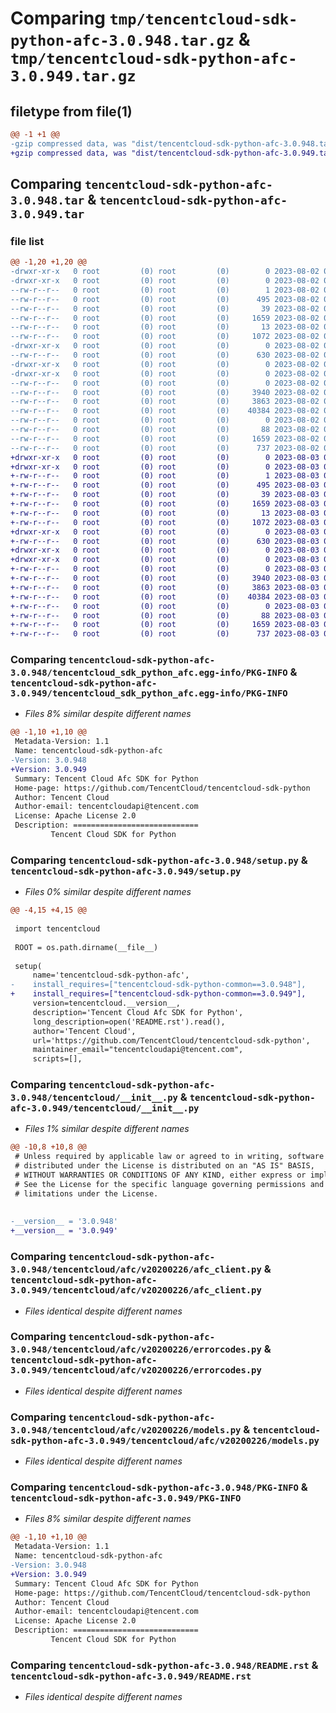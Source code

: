 # Comparing `tmp/tencentcloud-sdk-python-afc-3.0.948.tar.gz` & `tmp/tencentcloud-sdk-python-afc-3.0.949.tar.gz`

## filetype from file(1)

```diff
@@ -1 +1 @@
-gzip compressed data, was "dist/tencentcloud-sdk-python-afc-3.0.948.tar", last modified: Wed Aug  2 00:22:04 2023, max compression
+gzip compressed data, was "dist/tencentcloud-sdk-python-afc-3.0.949.tar", last modified: Thu Aug  3 00:18:24 2023, max compression
```

## Comparing `tencentcloud-sdk-python-afc-3.0.948.tar` & `tencentcloud-sdk-python-afc-3.0.949.tar`

### file list

```diff
@@ -1,20 +1,20 @@
-drwxr-xr-x   0 root         (0) root         (0)        0 2023-08-02 00:22:04.000000 tencentcloud-sdk-python-afc-3.0.948/
-drwxr-xr-x   0 root         (0) root         (0)        0 2023-08-02 00:22:04.000000 tencentcloud-sdk-python-afc-3.0.948/tencentcloud_sdk_python_afc.egg-info/
--rw-r--r--   0 root         (0) root         (0)        1 2023-08-02 00:22:04.000000 tencentcloud-sdk-python-afc-3.0.948/tencentcloud_sdk_python_afc.egg-info/dependency_links.txt
--rw-r--r--   0 root         (0) root         (0)      495 2023-08-02 00:22:04.000000 tencentcloud-sdk-python-afc-3.0.948/tencentcloud_sdk_python_afc.egg-info/SOURCES.txt
--rw-r--r--   0 root         (0) root         (0)       39 2023-08-02 00:22:04.000000 tencentcloud-sdk-python-afc-3.0.948/tencentcloud_sdk_python_afc.egg-info/requires.txt
--rw-r--r--   0 root         (0) root         (0)     1659 2023-08-02 00:22:04.000000 tencentcloud-sdk-python-afc-3.0.948/tencentcloud_sdk_python_afc.egg-info/PKG-INFO
--rw-r--r--   0 root         (0) root         (0)       13 2023-08-02 00:22:04.000000 tencentcloud-sdk-python-afc-3.0.948/tencentcloud_sdk_python_afc.egg-info/top_level.txt
--rw-r--r--   0 root         (0) root         (0)     1072 2023-08-02 00:22:03.000000 tencentcloud-sdk-python-afc-3.0.948/setup.py
-drwxr-xr-x   0 root         (0) root         (0)        0 2023-08-02 00:22:04.000000 tencentcloud-sdk-python-afc-3.0.948/tencentcloud/
--rw-r--r--   0 root         (0) root         (0)      630 2023-08-02 00:22:03.000000 tencentcloud-sdk-python-afc-3.0.948/tencentcloud/__init__.py
-drwxr-xr-x   0 root         (0) root         (0)        0 2023-08-02 00:22:04.000000 tencentcloud-sdk-python-afc-3.0.948/tencentcloud/afc/
-drwxr-xr-x   0 root         (0) root         (0)        0 2023-08-02 00:22:04.000000 tencentcloud-sdk-python-afc-3.0.948/tencentcloud/afc/v20200226/
--rw-r--r--   0 root         (0) root         (0)        0 2023-08-02 00:22:03.000000 tencentcloud-sdk-python-afc-3.0.948/tencentcloud/afc/v20200226/__init__.py
--rw-r--r--   0 root         (0) root         (0)     3940 2023-08-02 00:22:03.000000 tencentcloud-sdk-python-afc-3.0.948/tencentcloud/afc/v20200226/afc_client.py
--rw-r--r--   0 root         (0) root         (0)     3863 2023-08-02 00:22:03.000000 tencentcloud-sdk-python-afc-3.0.948/tencentcloud/afc/v20200226/errorcodes.py
--rw-r--r--   0 root         (0) root         (0)    40384 2023-08-02 00:22:03.000000 tencentcloud-sdk-python-afc-3.0.948/tencentcloud/afc/v20200226/models.py
--rw-r--r--   0 root         (0) root         (0)        0 2023-08-02 00:22:03.000000 tencentcloud-sdk-python-afc-3.0.948/tencentcloud/afc/__init__.py
--rw-r--r--   0 root         (0) root         (0)       88 2023-08-02 00:22:04.000000 tencentcloud-sdk-python-afc-3.0.948/setup.cfg
--rw-r--r--   0 root         (0) root         (0)     1659 2023-08-02 00:22:04.000000 tencentcloud-sdk-python-afc-3.0.948/PKG-INFO
--rw-r--r--   0 root         (0) root         (0)      737 2023-08-02 00:22:03.000000 tencentcloud-sdk-python-afc-3.0.948/README.rst
+drwxr-xr-x   0 root         (0) root         (0)        0 2023-08-03 00:18:24.000000 tencentcloud-sdk-python-afc-3.0.949/
+drwxr-xr-x   0 root         (0) root         (0)        0 2023-08-03 00:18:24.000000 tencentcloud-sdk-python-afc-3.0.949/tencentcloud_sdk_python_afc.egg-info/
+-rw-r--r--   0 root         (0) root         (0)        1 2023-08-03 00:18:24.000000 tencentcloud-sdk-python-afc-3.0.949/tencentcloud_sdk_python_afc.egg-info/dependency_links.txt
+-rw-r--r--   0 root         (0) root         (0)      495 2023-08-03 00:18:24.000000 tencentcloud-sdk-python-afc-3.0.949/tencentcloud_sdk_python_afc.egg-info/SOURCES.txt
+-rw-r--r--   0 root         (0) root         (0)       39 2023-08-03 00:18:24.000000 tencentcloud-sdk-python-afc-3.0.949/tencentcloud_sdk_python_afc.egg-info/requires.txt
+-rw-r--r--   0 root         (0) root         (0)     1659 2023-08-03 00:18:24.000000 tencentcloud-sdk-python-afc-3.0.949/tencentcloud_sdk_python_afc.egg-info/PKG-INFO
+-rw-r--r--   0 root         (0) root         (0)       13 2023-08-03 00:18:24.000000 tencentcloud-sdk-python-afc-3.0.949/tencentcloud_sdk_python_afc.egg-info/top_level.txt
+-rw-r--r--   0 root         (0) root         (0)     1072 2023-08-03 00:18:24.000000 tencentcloud-sdk-python-afc-3.0.949/setup.py
+drwxr-xr-x   0 root         (0) root         (0)        0 2023-08-03 00:18:24.000000 tencentcloud-sdk-python-afc-3.0.949/tencentcloud/
+-rw-r--r--   0 root         (0) root         (0)      630 2023-08-03 00:18:24.000000 tencentcloud-sdk-python-afc-3.0.949/tencentcloud/__init__.py
+drwxr-xr-x   0 root         (0) root         (0)        0 2023-08-03 00:18:24.000000 tencentcloud-sdk-python-afc-3.0.949/tencentcloud/afc/
+drwxr-xr-x   0 root         (0) root         (0)        0 2023-08-03 00:18:24.000000 tencentcloud-sdk-python-afc-3.0.949/tencentcloud/afc/v20200226/
+-rw-r--r--   0 root         (0) root         (0)        0 2023-08-03 00:18:24.000000 tencentcloud-sdk-python-afc-3.0.949/tencentcloud/afc/v20200226/__init__.py
+-rw-r--r--   0 root         (0) root         (0)     3940 2023-08-03 00:18:24.000000 tencentcloud-sdk-python-afc-3.0.949/tencentcloud/afc/v20200226/afc_client.py
+-rw-r--r--   0 root         (0) root         (0)     3863 2023-08-03 00:18:24.000000 tencentcloud-sdk-python-afc-3.0.949/tencentcloud/afc/v20200226/errorcodes.py
+-rw-r--r--   0 root         (0) root         (0)    40384 2023-08-03 00:18:24.000000 tencentcloud-sdk-python-afc-3.0.949/tencentcloud/afc/v20200226/models.py
+-rw-r--r--   0 root         (0) root         (0)        0 2023-08-03 00:18:24.000000 tencentcloud-sdk-python-afc-3.0.949/tencentcloud/afc/__init__.py
+-rw-r--r--   0 root         (0) root         (0)       88 2023-08-03 00:18:24.000000 tencentcloud-sdk-python-afc-3.0.949/setup.cfg
+-rw-r--r--   0 root         (0) root         (0)     1659 2023-08-03 00:18:24.000000 tencentcloud-sdk-python-afc-3.0.949/PKG-INFO
+-rw-r--r--   0 root         (0) root         (0)      737 2023-08-03 00:18:24.000000 tencentcloud-sdk-python-afc-3.0.949/README.rst
```

### Comparing `tencentcloud-sdk-python-afc-3.0.948/tencentcloud_sdk_python_afc.egg-info/PKG-INFO` & `tencentcloud-sdk-python-afc-3.0.949/tencentcloud_sdk_python_afc.egg-info/PKG-INFO`

 * *Files 8% similar despite different names*

```diff
@@ -1,10 +1,10 @@
 Metadata-Version: 1.1
 Name: tencentcloud-sdk-python-afc
-Version: 3.0.948
+Version: 3.0.949
 Summary: Tencent Cloud Afc SDK for Python
 Home-page: https://github.com/TencentCloud/tencentcloud-sdk-python
 Author: Tencent Cloud
 Author-email: tencentcloudapi@tencent.com
 License: Apache License 2.0
 Description: ============================
         Tencent Cloud SDK for Python
```

### Comparing `tencentcloud-sdk-python-afc-3.0.948/setup.py` & `tencentcloud-sdk-python-afc-3.0.949/setup.py`

 * *Files 0% similar despite different names*

```diff
@@ -4,15 +4,15 @@
 
 import tencentcloud
 
 ROOT = os.path.dirname(__file__)
 
 setup(
     name='tencentcloud-sdk-python-afc',
-    install_requires=["tencentcloud-sdk-python-common==3.0.948"],
+    install_requires=["tencentcloud-sdk-python-common==3.0.949"],
     version=tencentcloud.__version__,
     description='Tencent Cloud Afc SDK for Python',
     long_description=open('README.rst').read(),
     author='Tencent Cloud',
     url='https://github.com/TencentCloud/tencentcloud-sdk-python',
     maintainer_email="tencentcloudapi@tencent.com",
     scripts=[],
```

### Comparing `tencentcloud-sdk-python-afc-3.0.948/tencentcloud/__init__.py` & `tencentcloud-sdk-python-afc-3.0.949/tencentcloud/__init__.py`

 * *Files 1% similar despite different names*

```diff
@@ -10,8 +10,8 @@
 # Unless required by applicable law or agreed to in writing, software
 # distributed under the License is distributed on an "AS IS" BASIS,
 # WITHOUT WARRANTIES OR CONDITIONS OF ANY KIND, either express or implied.
 # See the License for the specific language governing permissions and
 # limitations under the License.
 
 
-__version__ = '3.0.948'
+__version__ = '3.0.949'
```

### Comparing `tencentcloud-sdk-python-afc-3.0.948/tencentcloud/afc/v20200226/afc_client.py` & `tencentcloud-sdk-python-afc-3.0.949/tencentcloud/afc/v20200226/afc_client.py`

 * *Files identical despite different names*

### Comparing `tencentcloud-sdk-python-afc-3.0.948/tencentcloud/afc/v20200226/errorcodes.py` & `tencentcloud-sdk-python-afc-3.0.949/tencentcloud/afc/v20200226/errorcodes.py`

 * *Files identical despite different names*

### Comparing `tencentcloud-sdk-python-afc-3.0.948/tencentcloud/afc/v20200226/models.py` & `tencentcloud-sdk-python-afc-3.0.949/tencentcloud/afc/v20200226/models.py`

 * *Files identical despite different names*

### Comparing `tencentcloud-sdk-python-afc-3.0.948/PKG-INFO` & `tencentcloud-sdk-python-afc-3.0.949/PKG-INFO`

 * *Files 8% similar despite different names*

```diff
@@ -1,10 +1,10 @@
 Metadata-Version: 1.1
 Name: tencentcloud-sdk-python-afc
-Version: 3.0.948
+Version: 3.0.949
 Summary: Tencent Cloud Afc SDK for Python
 Home-page: https://github.com/TencentCloud/tencentcloud-sdk-python
 Author: Tencent Cloud
 Author-email: tencentcloudapi@tencent.com
 License: Apache License 2.0
 Description: ============================
         Tencent Cloud SDK for Python
```

### Comparing `tencentcloud-sdk-python-afc-3.0.948/README.rst` & `tencentcloud-sdk-python-afc-3.0.949/README.rst`

 * *Files identical despite different names*

